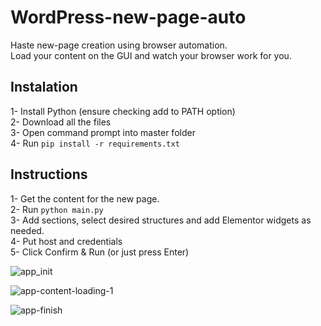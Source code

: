 # WordPress-new-page-auto
Haste new-page creation using browser automation. </br>
Load your content on the GUI and watch your browser work for you. </br>

## Instalation
1- Install Python (ensure checking add to PATH option) </br>
2- Download all the files </br>
3- Open command prompt into master folder </br>
4- Run ```pip install -r requirements.txt``` </br>

## Instructions
1- Get the content for the new page. </br>
2- Run ```python main.py``` </br>
3- Add sections, select desired structures and add Elementor widgets as needed. </br>
4- Put host and credentials </br>
5- Click Confirm & Run (or just press Enter) </br>

![app_init](https://github.com/MauBorre/WordPress-new-page-auto/assets/122322896/d913e3a1-aedb-4f9d-84ce-54dee06bcc21)

![app-content-loading-1](https://github.com/MauBorre/WordPress-new-page-auto/assets/122322896/2b4657d0-54b7-4629-861a-6a1f7a3abd94)


![app-finish](https://github.com/MauBorre/WordPress-new-page-auto/assets/122322896/dcd3a6c8-2e35-430d-8f2d-b2ff01f5928c)
